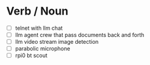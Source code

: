 # Verb / Noun
- [ ] telnet with llm chat
- [ ] llm agent crew that pass documents back and forth
- [ ] llm video stream image detection
- [ ] parabolic microphone
- [ ] rpi0 bt scout
